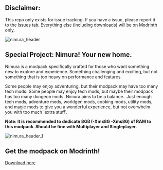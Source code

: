 ## Disclaimer:
This repo only exists for issue tracking. If you have a issue, please report it to the Issues tab. Everything else (including downloads) will be on Modrinth only.

![nimura_header](https://i.imgur.com/0eW18hX.png)

## Special Project: Nimura! Your new home.

Nimura is a modpack specifically crafted for those who want something new to explore and experience. Something challenging and exciting, but not something that is too heavy on performance and features.

Some people may enjoy adventuring, but their modpack may have too many tech mods. Some people may enjoy tech mods, but maybe their modpack has too many dungeon mods. Nimura aims to be a balance.. Just enough tech mods, adventure mods, worldgen mods, cooking mods, utility mods, and magic mods to give you a wonderful experience, but not overwhelm you with too much 'extra stuff'.

**Note: It is recommended to dedicate 8GB (-Xmx8G -Xms8G) of RAM to this modpack. Should be fine with Multiplayer and Singleplayer.**

![nimura_header_1](https://i.imgur.com/LjDuTEW.png)

## Get the modpack on Modrinth!
[Download here](https://modrinth.com/modpack/nimura)
